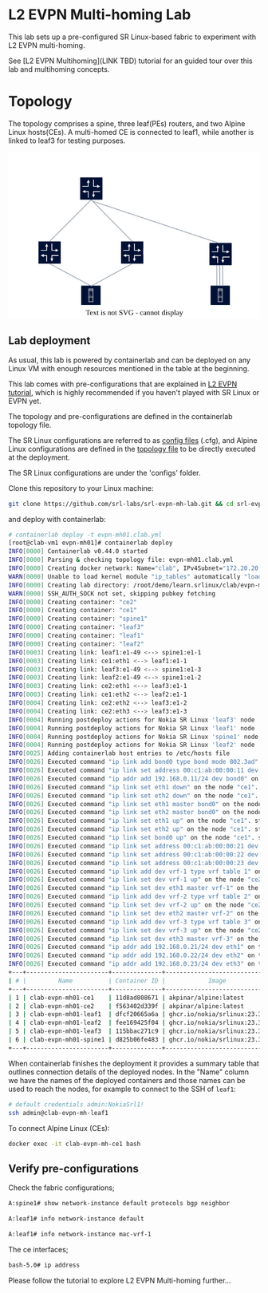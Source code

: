 #  L2 EVPN Multi-homing Lab

This lab sets up a pre-configured SR Linux-based fabric to experiment with L2 EVPN multi-homing.

See [L2 EVPN Multihoming](LINK TBD) tutorial for an guided tour over this lab and multihoming concepts.

# Topology

The topology comprises a spine, three leaf(PEs) routers, and two Alpine Linux hosts(CEs). A multi-homed CE is connected to leaf1, while another is linked to leaf3 for testing purposes.

<p align="center">
<img src="images/fabric-topo.drawio.svg" width="600" alt="EVPN multi-homing lab topology" title="EVPN multi-homing lab topology" class="caption" />
</p>

## Lab deployment

As usual, this lab is powered by containerlab and can be deployed on any Linux VM with enough resources mentioned in the table at the beginning.

This lab comes with pre-configurations that are explained in [L2 EVPN tutorial](https://learn.srlinux.dev/tutorials/l2evpn/evpn/#mac-vrf), which is highly recommended if you haven't played with SR Linux or EVPN yet.

The topology and pre-configurations are defined in the containerlab topology file.

The SR Linux configurations are referred to as [config files](configs) (.cfg), and Alpine Linux configurations are defined in the [topology file](evpn-mh.clab.yml) to be directly executed at the deployment.

The SR Linux configurations are under the 'configs' folder.

Clone this repository to your Linux machine:

```bash
git clone https://github.com/srl-labs/srl-evpn-mh-lab.git && cd srl-evpn-mh-lab
```

and deploy with containerlab:

```bash
# containerlab deploy -t evpn-mh01.clab.yml
[root@clab-vm1 evpn-mh01]# containerlab deploy
INFO[0000] Containerlab v0.44.0 started
INFO[0000] Parsing & checking topology file: evpn-mh01.clab.yml
INFO[0000] Creating docker network: Name="clab", IPv4Subnet="172.20.20.0/24", IPv6Subnet="2001:172:20:20::/64", MTU="1500"
WARN[0000] Unable to load kernel module "ip_tables" automatically "load ip_tables failed: exec format error"
INFO[0000] Creating lab directory: /root/demo/learn.srlinux/clab/evpn-mh01/clab-evpn-mh01
WARN[0000] SSH_AUTH_SOCK not set, skipping pubkey fetching
INFO[0000] Creating container: "ce2"
INFO[0000] Creating container: "ce1"
INFO[0000] Creating container: "spine1"
INFO[0000] Creating container: "leaf3"
INFO[0000] Creating container: "leaf1"
INFO[0000] Creating container: "leaf2"
INFO[0003] Creating link: leaf1:e1-49 <--> spine1:e1-1
INFO[0003] Creating link: ce1:eth1 <--> leaf1:e1-1
INFO[0003] Creating link: leaf3:e1-49 <--> spine1:e1-3
INFO[0003] Creating link: leaf2:e1-49 <--> spine1:e1-2
INFO[0003] Creating link: ce2:eth1 <--> leaf3:e1-1
INFO[0003] Creating link: ce1:eth2 <--> leaf2:e1-1
INFO[0004] Creating link: ce2:eth2 <--> leaf3:e1-2
INFO[0004] Creating link: ce2:eth3 <--> leaf3:e1-3
INFO[0004] Running postdeploy actions for Nokia SR Linux 'leaf3' node
INFO[0004] Running postdeploy actions for Nokia SR Linux 'leaf1' node
INFO[0004] Running postdeploy actions for Nokia SR Linux 'spine1' node
INFO[0004] Running postdeploy actions for Nokia SR Linux 'leaf2' node
INFO[0025] Adding containerlab host entries to /etc/hosts file
INFO[0026] Executed command "ip link add bond0 type bond mode 802.3ad" on the node "ce1". stdout:
INFO[0026] Executed command "ip link set address 00:c1:ab:00:00:11 dev bond0" on the node "ce1". stdout:
INFO[0026] Executed command "ip addr add 192.168.0.11/24 dev bond0" on the node "ce1". stdout:
INFO[0026] Executed command "ip link set eth1 down" on the node "ce1". stdout:
INFO[0026] Executed command "ip link set eth2 down" on the node "ce1". stdout:
INFO[0026] Executed command "ip link set eth1 master bond0" on the node "ce1". stdout:
INFO[0026] Executed command "ip link set eth2 master bond0" on the node "ce1". stdout:
INFO[0026] Executed command "ip link set eth1 up" on the node "ce1". stdout:
INFO[0026] Executed command "ip link set eth2 up" on the node "ce1". stdout:
INFO[0026] Executed command "ip link set bond0 up" on the node "ce1". stdout:
INFO[0026] Executed command "ip link set address 00:c1:ab:00:00:21 dev eth1" on the node "ce2". stdout:
INFO[0026] Executed command "ip link set address 00:c1:ab:00:00:22 dev eth2" on the node "ce2". stdout:
INFO[0026] Executed command "ip link set address 00:c1:ab:00:00:23 dev eth3" on the node "ce2". stdout:
INFO[0026] Executed command "ip link add dev vrf-1 type vrf table 1" on the node "ce2". stdout:
INFO[0026] Executed command "ip link set dev vrf-1 up" on the node "ce2". stdout:
INFO[0026] Executed command "ip link set dev eth1 master vrf-1" on the node "ce2". stdout:
INFO[0026] Executed command "ip link add dev vrf-2 type vrf table 2" on the node "ce2". stdout:
INFO[0026] Executed command "ip link set dev vrf-2 up" on the node "ce2". stdout:
INFO[0026] Executed command "ip link set dev eth2 master vrf-2" on the node "ce2". stdout:
INFO[0026] Executed command "ip link add dev vrf-3 type vrf table 3" on the node "ce2". stdout:
INFO[0026] Executed command "ip link set dev vrf-3 up" on the node "ce2". stdout:
INFO[0026] Executed command "ip link set dev eth3 master vrf-3" on the node "ce2". stdout:
INFO[0026] Executed command "ip addr add 192.168.0.21/24 dev eth1" on the node "ce2". stdout:
INFO[0026] Executed command "ip addr add 192.168.0.22/24 dev eth2" on the node "ce2". stdout:
INFO[0026] Executed command "ip addr add 192.168.0.23/24 dev eth3" on the node "ce2". stdout:
+---+-----------------------+--------------+------------------------------+-------+---------+----------------+----------------------+
| # |         Name          | Container ID |            Image             | Kind  |  State  |  IPv4 Address  |     IPv6 Address     |
+---+-----------------------+--------------+------------------------------+-------+---------+----------------+----------------------+
| 1 | clab-evpn-mh01-ce1    | 11d8ad808671 | akpinar/alpine:latest        | linux | running | 172.20.20.2/24 | 2001:172:20:20::2/64 |
| 2 | clab-evpn-mh01-ce2    | f563402d339f | akpinar/alpine:latest        | linux | running | 172.20.20.7/24 | 2001:172:20:20::7/64 |
| 3 | clab-evpn-mh01-leaf1  | dfcf20665a6a | ghcr.io/nokia/srlinux:23.3.1 | srl   | running | 172.20.20.4/24 | 2001:172:20:20::4/64 |
| 4 | clab-evpn-mh01-leaf2  | fee169425f04 | ghcr.io/nokia/srlinux:23.3.1 | srl   | running | 172.20.20.6/24 | 2001:172:20:20::6/64 |
| 5 | clab-evpn-mh01-leaf3  | 115bbac271c9 | ghcr.io/nokia/srlinux:23.3.1 | srl   | running | 172.20.20.5/24 | 2001:172:20:20::5/64 |
| 6 | clab-evpn-mh01-spine1 | d825b06fe483 | ghcr.io/nokia/srlinux:23.3.1 | srl   | running | 172.20.20.3/24 | 2001:172:20:20::3/64 |
+---+-----------------------+--------------+------------------------------+-------+---------+----------------+----------------------+
```

When containerlab finishes the deployment it provides a summary table that outlines connection details of the deployed nodes. In the "Name" column we have the names of the deployed containers and those names can be used to reach the nodes, for example to connect to the SSH of `leaf1`:

```bash
# default credentials admin:NokiaSrl1!
ssh admin@clab-evpn-mh-leaf1
```

To connect Alpine Linux (CEs):

```bash
docker exec -it clab-evpn-mh-ce1 bash
```

## Verify pre-configurations

Check the fabric configurations;

```bash
A:spine1# show network-instance default protocols bgp neighbor
```
```bash
A:leaf1# info network-instance default
```
```bash
A:leaf1# info network-instance mac-vrf-1
```
The ce interfaces;
```bash
bash-5.0# ip address
```

Please follow the tutorial to explore L2 EVPN Multi-homing further...
